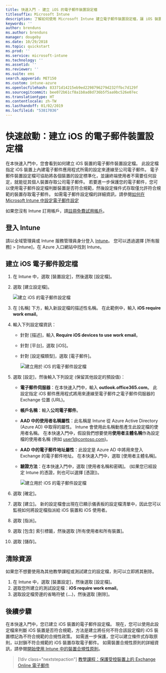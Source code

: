 ```yaml
---
title: 快速入門 - 建立 iOS 的電子郵件裝置設定檔
titlesuffix: Microsoft Intune
description: 了解如何使用 Microsoft Intune 建立電子郵件裝置設定檔，讓 iOS 裝置可以安全地連線至公司電子郵件。
keywords: ''
author: brenduns
ms.author: brenduns
manager: dougeby
ms.date: 10/29/2018
ms.topic: quickstart
ms.prod: ''
ms.service: microsoft-intune
ms.technology: ''
ms.assetid: ''
ms.reviewer: ''
ms.suite: ems
search.appverid: MET150
ms.custom: intune-azure
ms.openlocfilehash: 83371d14215eb9ed2298796279d232ffbc7d129f
ms.sourcegitcommit: bee072b61cf8a1b8ad8d736b5f5aa9bc526e07ec
ms.translationtype: HT
ms.contentlocale: zh-TW
ms.lasthandoff: 01/02/2019
ms.locfileid: "53817036"
---
```

# <a name="quickstart-create-an-email-device-profile-for-ios"></a>快速啟動：建立 iOS 的電子郵件裝置設定檔

在本快速入門中，您會看到如何建立 iOS 裝置的電子郵件裝置設定檔。 此設定檔指定 iOS 裝置上內建電子郵件應用程式所需的設定來連線至公司電子郵件。 電子郵件裝置設定檔可協助將各個裝置的設定標準化，並讓終端使用者不需要任何設定，就能從其個人裝置存取公司電子郵件。 若要進一步保護您的電子郵件，您可以使用電子郵件設定檔判斷裝置是否符合規範，然後設定條件式存取僅允許符合規範的裝置存取電子郵件。 如需電子郵件設定檔的詳細資訊，請參閱[如何在 Microsoft Intune 中設定電子郵件設定](email-settings-configure.md)

如果您沒有 Intune 訂用帳戶，請[註冊免費試用帳戶](free-trial-sign-up.md)。

## <a name="sign-in-to-intune"></a>登入 Intune

請以全域管理員或 Intune 服務管理員身分登入 [Intune](https://aka.ms/intuneportal)。 您可以透過選擇 [所有服務] > [Intune]，在 Azure 入口網站中找到 Intune。

## <a name="create-an-ios-email-profile"></a>建立 iOS 電子郵件設定檔
1. 在 Intune 中，選取 [裝置設定]，然後選取 [設定檔]。
2. 選取 [建立設定檔]。
   
   ![建立 iOS 的電子郵件設定檔](media/quickstart-email-profile/ios-create-profile.png)

3. 在 [名稱] 下方，輸入新設定檔的描述性名稱。 在此範例中，輸入 **iOS require work email**。
4. 輸入下列設定檔資訊：
   - 針對 [描述]，輸入 **Require iOS devices to use work email**。
   - 針對 [平台]，選取 [iOS]。
   - 針對 [設定檔類型]，選取 [電子郵件]。
    
     ![建立用於 iOS 的電子郵件設定檔](media/quickstart-email-profile/ios-email-profile-name.png)

5. 選取 [設定]，然後輸入下列設定 (保留其他設定的預設值)：
   - **電子郵件伺服器**：在本快速入門中，輸入 **outlook.office365.com**。 此設定指定 iOS 郵件應用程式將用來連線至電子郵件之電子郵件伺服器的 Exchange 位置 (URL)。
   - **帳戶名稱**：輸入**公司電子郵件**。
   - **AAD 中的使用者名稱屬性**：此名稱是 Intune 從 Azure Active Directory (Azure AD) 中取得的屬性。 Intune 會使用此名稱動態產生此設定檔的使用者名稱。 在本快速入門中，假設我們想要使用**使用者主體名稱**作為設定檔的使用者名稱 (例如 user1@contoso.com)。
   - **AAD 中的電子郵件地址屬性**：此設定是 Azure AD 中將用來登入 Exchange 的電子郵件地址。 在本快速入門中，選取 [使用者主體名稱]。
   - **驗證方法**：在本快速入門中，選取 [使用者名稱和密碼]。 (如果您已經設定 Intune 的憑證，則也可以選擇 [憑證])。
    
     ![建立用於 iOS 的電子郵件設定檔](media/quickstart-email-profile/ios-email-profile.png)

6. 選取 [確定]。
7. 選取 [建立]。 新的設定檔會出現在已顯示儀表板的設定檔清單中，因此您可以監視如何將設定檔指派給 iOS 裝置和 iOS 使用者。
8. 選取 [指派]。
9. 選取 [包含] 索引標籤，然後選取 [所有使用者和所有裝置]。 
10. 選取 [儲存]。

## <a name="clean-up-resources"></a>清除資源
如果您不想要使用為其他教學課程或測試建立的設定檔，則可以立即將其刪除。
1. 在 Intune 中，選取 [裝置設定]，然後選取 [設定檔]。
2. 選取您所建立的測試設定檔：**iOS require work email**。
3. 選取設定檔旁邊的省略符號 (**...**)，然後選取 [刪除]。

## <a name="next-steps"></a>後續步驟

在本快速入門中，您已建立 iOS 裝置的電子郵件設定檔。 現在，您可以使用此設定檔來判斷 iOS 裝置是否符合規範，方法是建立將任何不符合該設定檔的 iOS 裝置標記為不符合規範的合規性政策。 如需進一步保護，您可以建立條件式存取原則，以封鎖不符合規範的 iOS 裝置存取電子郵件。 如需裝置合規性原則的詳細資訊，請參閱[開始使用 Intune 中的裝置合規性原則](device-compliance-get-started.md)。

> [!div class="nextstepaction"]
> [教學課程：保護受控裝置上的 Exchange Online 電子郵件](tutorial-protect-email-on-enrolled-devices.md)
